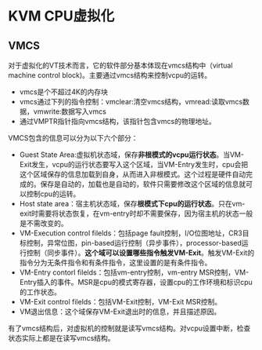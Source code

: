 # KVM CPU虚拟化

## VMCS
对于虚拟化的VT技术而言，它的软件部分基本体现在vmcs结构中（virtual machine control block)。主要通过vmcs结构来控制vcpu的运转。

* vmcs是个不超过4K的内存块
* vmcs通过下列的指令控制：vmclear:清空vmcs结构，vmread:读取vmcs数据，vmwrite:数据写入vmcs
* 通过VMPTR指针指向vmcs结构，该指针包含vmcs的物理地址。

VMCS包含的信息可以分为以下六个部分：

* Guest State Area:虚拟机状态域，保存**非根模式的vcpu运行状态**。当VM-Exit发生，vcpu的运行状态要写入这个区域，当VM-Entry发生时，cpu会把这个区域保存的信息加载到自身，从而进入非根模式。这个过程是硬件自动完成的。保存是自动的，加载也是自动的，软件只需要修改这个区域的信息就可以控制cpu的运转。
* Host state area：宿主机状态域，保存**根模式下cpu的运行状态**。只在vm-exit时需要将状态恢复，在vm-entry时却不需要保存，因为宿主机的状态一般是不需改变的。
* VM-Execution control filelds：包括page fault控制，I/O位图地址，CR3目标控制，异常位图，pin-based运行控制（异步事件），processor-based运行控制（同步事件）。**这个域可以设置哪些指令触发VM-Exit**。触发VM-Exit的指令分为无条件指令和有条件指令，这里设置的是有条件指令。
* VM-Entry contorl filelds：包括vm-entry控制，vm-entry MSR控制，VM-Entry插入的事件。MSR是cpu的模式寄存器，设置cpu的工作环境和标识cpu的工作状态。
* VM-Exit control filelds：包括VM-Exit控制，VM-Exit MSR控制。
* VM退出信息：这个域保存VM-Exit退出时的信息，并且描述原因。

有了vmcs结构后，对虚拟机的控制就是读写vmcs结构。对vcpu设置中断，检查状态实际上都是在读写vmcs结构。